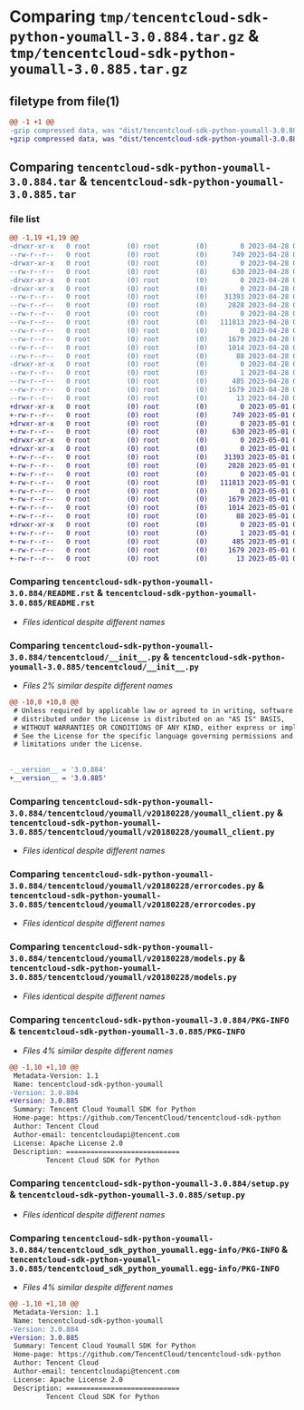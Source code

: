 # Comparing `tmp/tencentcloud-sdk-python-youmall-3.0.884.tar.gz` & `tmp/tencentcloud-sdk-python-youmall-3.0.885.tar.gz`

## filetype from file(1)

```diff
@@ -1 +1 @@
-gzip compressed data, was "dist/tencentcloud-sdk-python-youmall-3.0.884.tar", last modified: Fri Apr 28 02:48:17 2023, max compression
+gzip compressed data, was "dist/tencentcloud-sdk-python-youmall-3.0.885.tar", last modified: Mon May  1 00:59:56 2023, max compression
```

## Comparing `tencentcloud-sdk-python-youmall-3.0.884.tar` & `tencentcloud-sdk-python-youmall-3.0.885.tar`

### file list

```diff
@@ -1,19 +1,19 @@
-drwxr-xr-x   0 root         (0) root         (0)        0 2023-04-28 02:48:17.000000 tencentcloud-sdk-python-youmall-3.0.884/
--rw-r--r--   0 root         (0) root         (0)      749 2023-04-28 02:48:17.000000 tencentcloud-sdk-python-youmall-3.0.884/README.rst
-drwxr-xr-x   0 root         (0) root         (0)        0 2023-04-28 02:48:17.000000 tencentcloud-sdk-python-youmall-3.0.884/tencentcloud/
--rw-r--r--   0 root         (0) root         (0)      630 2023-04-28 02:48:17.000000 tencentcloud-sdk-python-youmall-3.0.884/tencentcloud/__init__.py
-drwxr-xr-x   0 root         (0) root         (0)        0 2023-04-28 02:48:17.000000 tencentcloud-sdk-python-youmall-3.0.884/tencentcloud/youmall/
-drwxr-xr-x   0 root         (0) root         (0)        0 2023-04-28 02:48:17.000000 tencentcloud-sdk-python-youmall-3.0.884/tencentcloud/youmall/v20180228/
--rw-r--r--   0 root         (0) root         (0)    31393 2023-04-28 02:48:17.000000 tencentcloud-sdk-python-youmall-3.0.884/tencentcloud/youmall/v20180228/youmall_client.py
--rw-r--r--   0 root         (0) root         (0)     2828 2023-04-28 02:48:17.000000 tencentcloud-sdk-python-youmall-3.0.884/tencentcloud/youmall/v20180228/errorcodes.py
--rw-r--r--   0 root         (0) root         (0)        0 2023-04-28 02:48:17.000000 tencentcloud-sdk-python-youmall-3.0.884/tencentcloud/youmall/v20180228/__init__.py
--rw-r--r--   0 root         (0) root         (0)   111813 2023-04-28 02:48:17.000000 tencentcloud-sdk-python-youmall-3.0.884/tencentcloud/youmall/v20180228/models.py
--rw-r--r--   0 root         (0) root         (0)        0 2023-04-28 02:48:17.000000 tencentcloud-sdk-python-youmall-3.0.884/tencentcloud/youmall/__init__.py
--rw-r--r--   0 root         (0) root         (0)     1679 2023-04-28 02:48:17.000000 tencentcloud-sdk-python-youmall-3.0.884/PKG-INFO
--rw-r--r--   0 root         (0) root         (0)     1014 2023-04-28 02:48:17.000000 tencentcloud-sdk-python-youmall-3.0.884/setup.py
--rw-r--r--   0 root         (0) root         (0)       88 2023-04-28 02:48:17.000000 tencentcloud-sdk-python-youmall-3.0.884/setup.cfg
-drwxr-xr-x   0 root         (0) root         (0)        0 2023-04-28 02:48:17.000000 tencentcloud-sdk-python-youmall-3.0.884/tencentcloud_sdk_python_youmall.egg-info/
--rw-r--r--   0 root         (0) root         (0)        1 2023-04-28 02:48:17.000000 tencentcloud-sdk-python-youmall-3.0.884/tencentcloud_sdk_python_youmall.egg-info/dependency_links.txt
--rw-r--r--   0 root         (0) root         (0)      485 2023-04-28 02:48:17.000000 tencentcloud-sdk-python-youmall-3.0.884/tencentcloud_sdk_python_youmall.egg-info/SOURCES.txt
--rw-r--r--   0 root         (0) root         (0)     1679 2023-04-28 02:48:17.000000 tencentcloud-sdk-python-youmall-3.0.884/tencentcloud_sdk_python_youmall.egg-info/PKG-INFO
--rw-r--r--   0 root         (0) root         (0)       13 2023-04-28 02:48:17.000000 tencentcloud-sdk-python-youmall-3.0.884/tencentcloud_sdk_python_youmall.egg-info/top_level.txt
+drwxr-xr-x   0 root         (0) root         (0)        0 2023-05-01 00:59:56.000000 tencentcloud-sdk-python-youmall-3.0.885/
+-rw-r--r--   0 root         (0) root         (0)      749 2023-05-01 00:59:56.000000 tencentcloud-sdk-python-youmall-3.0.885/README.rst
+drwxr-xr-x   0 root         (0) root         (0)        0 2023-05-01 00:59:56.000000 tencentcloud-sdk-python-youmall-3.0.885/tencentcloud/
+-rw-r--r--   0 root         (0) root         (0)      630 2023-05-01 00:59:56.000000 tencentcloud-sdk-python-youmall-3.0.885/tencentcloud/__init__.py
+drwxr-xr-x   0 root         (0) root         (0)        0 2023-05-01 00:59:56.000000 tencentcloud-sdk-python-youmall-3.0.885/tencentcloud/youmall/
+drwxr-xr-x   0 root         (0) root         (0)        0 2023-05-01 00:59:56.000000 tencentcloud-sdk-python-youmall-3.0.885/tencentcloud/youmall/v20180228/
+-rw-r--r--   0 root         (0) root         (0)    31393 2023-05-01 00:59:56.000000 tencentcloud-sdk-python-youmall-3.0.885/tencentcloud/youmall/v20180228/youmall_client.py
+-rw-r--r--   0 root         (0) root         (0)     2828 2023-05-01 00:59:56.000000 tencentcloud-sdk-python-youmall-3.0.885/tencentcloud/youmall/v20180228/errorcodes.py
+-rw-r--r--   0 root         (0) root         (0)        0 2023-05-01 00:59:56.000000 tencentcloud-sdk-python-youmall-3.0.885/tencentcloud/youmall/v20180228/__init__.py
+-rw-r--r--   0 root         (0) root         (0)   111813 2023-05-01 00:59:56.000000 tencentcloud-sdk-python-youmall-3.0.885/tencentcloud/youmall/v20180228/models.py
+-rw-r--r--   0 root         (0) root         (0)        0 2023-05-01 00:59:56.000000 tencentcloud-sdk-python-youmall-3.0.885/tencentcloud/youmall/__init__.py
+-rw-r--r--   0 root         (0) root         (0)     1679 2023-05-01 00:59:56.000000 tencentcloud-sdk-python-youmall-3.0.885/PKG-INFO
+-rw-r--r--   0 root         (0) root         (0)     1014 2023-05-01 00:59:56.000000 tencentcloud-sdk-python-youmall-3.0.885/setup.py
+-rw-r--r--   0 root         (0) root         (0)       88 2023-05-01 00:59:56.000000 tencentcloud-sdk-python-youmall-3.0.885/setup.cfg
+drwxr-xr-x   0 root         (0) root         (0)        0 2023-05-01 00:59:56.000000 tencentcloud-sdk-python-youmall-3.0.885/tencentcloud_sdk_python_youmall.egg-info/
+-rw-r--r--   0 root         (0) root         (0)        1 2023-05-01 00:59:56.000000 tencentcloud-sdk-python-youmall-3.0.885/tencentcloud_sdk_python_youmall.egg-info/dependency_links.txt
+-rw-r--r--   0 root         (0) root         (0)      485 2023-05-01 00:59:56.000000 tencentcloud-sdk-python-youmall-3.0.885/tencentcloud_sdk_python_youmall.egg-info/SOURCES.txt
+-rw-r--r--   0 root         (0) root         (0)     1679 2023-05-01 00:59:56.000000 tencentcloud-sdk-python-youmall-3.0.885/tencentcloud_sdk_python_youmall.egg-info/PKG-INFO
+-rw-r--r--   0 root         (0) root         (0)       13 2023-05-01 00:59:56.000000 tencentcloud-sdk-python-youmall-3.0.885/tencentcloud_sdk_python_youmall.egg-info/top_level.txt
```

### Comparing `tencentcloud-sdk-python-youmall-3.0.884/README.rst` & `tencentcloud-sdk-python-youmall-3.0.885/README.rst`

 * *Files identical despite different names*

### Comparing `tencentcloud-sdk-python-youmall-3.0.884/tencentcloud/__init__.py` & `tencentcloud-sdk-python-youmall-3.0.885/tencentcloud/__init__.py`

 * *Files 2% similar despite different names*

```diff
@@ -10,8 +10,8 @@
 # Unless required by applicable law or agreed to in writing, software
 # distributed under the License is distributed on an "AS IS" BASIS,
 # WITHOUT WARRANTIES OR CONDITIONS OF ANY KIND, either express or implied.
 # See the License for the specific language governing permissions and
 # limitations under the License.
 
 
-__version__ = '3.0.884'
+__version__ = '3.0.885'
```

### Comparing `tencentcloud-sdk-python-youmall-3.0.884/tencentcloud/youmall/v20180228/youmall_client.py` & `tencentcloud-sdk-python-youmall-3.0.885/tencentcloud/youmall/v20180228/youmall_client.py`

 * *Files identical despite different names*

### Comparing `tencentcloud-sdk-python-youmall-3.0.884/tencentcloud/youmall/v20180228/errorcodes.py` & `tencentcloud-sdk-python-youmall-3.0.885/tencentcloud/youmall/v20180228/errorcodes.py`

 * *Files identical despite different names*

### Comparing `tencentcloud-sdk-python-youmall-3.0.884/tencentcloud/youmall/v20180228/models.py` & `tencentcloud-sdk-python-youmall-3.0.885/tencentcloud/youmall/v20180228/models.py`

 * *Files identical despite different names*

### Comparing `tencentcloud-sdk-python-youmall-3.0.884/PKG-INFO` & `tencentcloud-sdk-python-youmall-3.0.885/PKG-INFO`

 * *Files 4% similar despite different names*

```diff
@@ -1,10 +1,10 @@
 Metadata-Version: 1.1
 Name: tencentcloud-sdk-python-youmall
-Version: 3.0.884
+Version: 3.0.885
 Summary: Tencent Cloud Youmall SDK for Python
 Home-page: https://github.com/TencentCloud/tencentcloud-sdk-python
 Author: Tencent Cloud
 Author-email: tencentcloudapi@tencent.com
 License: Apache License 2.0
 Description: ============================
         Tencent Cloud SDK for Python
```

### Comparing `tencentcloud-sdk-python-youmall-3.0.884/setup.py` & `tencentcloud-sdk-python-youmall-3.0.885/setup.py`

 * *Files identical despite different names*

### Comparing `tencentcloud-sdk-python-youmall-3.0.884/tencentcloud_sdk_python_youmall.egg-info/PKG-INFO` & `tencentcloud-sdk-python-youmall-3.0.885/tencentcloud_sdk_python_youmall.egg-info/PKG-INFO`

 * *Files 4% similar despite different names*

```diff
@@ -1,10 +1,10 @@
 Metadata-Version: 1.1
 Name: tencentcloud-sdk-python-youmall
-Version: 3.0.884
+Version: 3.0.885
 Summary: Tencent Cloud Youmall SDK for Python
 Home-page: https://github.com/TencentCloud/tencentcloud-sdk-python
 Author: Tencent Cloud
 Author-email: tencentcloudapi@tencent.com
 License: Apache License 2.0
 Description: ============================
         Tencent Cloud SDK for Python
```

